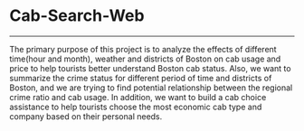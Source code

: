 # Cab-Search-Web
***
The primary purpose of this project is to analyze the effects of different time(hour and month), weather and districts of Boston on cab usage and price to help tourists better understand Boston cab status. Also, we want to summarize the crime status for different period of time and districts of Boston, and we are trying to find potential relationship between the regional crime ratio and cab usage. In addition, we want to build a cab choice assistance to help tourists choose the most economic cab type and company based on their personal needs.
